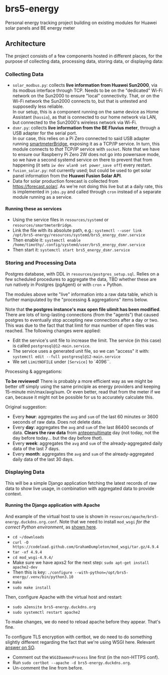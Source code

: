 # brs5-energy
Personal energy tracking project building on existing modules for Huawei solar panels and BE energy meter

## Architecture

The project consists of a few components hosted in different places, for the purpose of collecting data, processing data, storing data, or displaying data:

### Collecting Data 

* `solar_modbus.py`: collects **live information from Huawei Sun2000**, via its modbus interface through TCP. Needs to be on the "dedicated" Wi-Fi network on the Sun2000 to ensure "local" connectivity. That, or on the Wi-Fi network the Sun2000 connects to, but that is untested and supposedly less reliable.  
  In our setup, this is a component running on the same device as Home Assistant (`hassio`), as that is connected to our home network via LAN, but connected to the Sun2000's wireless network via Wi-Fi.
* `dsmr.py`: collects **live information from the BE Fluvius meter**, through a USB adapter for the serial port.  
  In our case, this relies on a Pi Zero connected to said USB adapter running [smartmeterBridge](https://github.com/legolasbo/smartmeterBridge), exposing it as a TCP/IP service. In turn, this module connects to _that_ TCP/IP service with `socket`.
  Note that we have to ensure our Raspberry Pi Zero 2W does not go into powersave mode, so we have a second systemd service on there to prevent that from happening (it sets `iw dev wlan0 set power_save off`) every restart.
* `fusion_solar.py`: not currently used; but could be used to get solar panel information from the **Huawei Fusion Solar API**.
* Data for solar production forecast is collected from https://forecast.solar/. As we're not doing this live but at a daily rate, this is implemented in `jobs.py` and called through `cron` instead of a separate module running as a service.

#### Running these as services

* Using the service files in `resources/systemd` or `resources/smartmeterBridge`.
* Link the file with its absolute path, e.g.: `systemctl --user link /opt/brs5-energy/resources/systemd/brs5_energy_dsmr.service`
* Then enable it: `systemctl enable /home/timothy/.config/systemd/user/brs5_energy_dsmr.service`
* Then start it: `systemctl start brs5_energy_dsmr.service`

### Storing and Processing Data

Postgres database, with DDL in `resources/postgres_setup.sql`. Relies on a few scheduled procedures to aggregate the data, TBD whether these are run natively in Postgres (pgAgent) or with `cron` + Python.

The modules above write "live" information into a raw data table, which is further manipulated by the "processing & aggregations" items below.

Note that **the postgres instance's max open file ulimit has been modified**. There are lots of long-lasting connections (from the "agents") that caused postgres to eventually stop accepting new connections after a day or two. This was due to the fact that that limit for max number of open files was reached. The following changes were applied:

* Edit the service's unit file to increase the limit. The service (in this case) is called `postgresql@12-main.service`.
* The service uses a generated unit file, so we can "access" it with: `systemctl edit --full postgresql@12-main.service`
* We set `LimitNOFILE` under `[Service]` to `4096``.

Processing & aggregations:

**To be reviewed!** There is probably a more efficient way as we might be better off simply using the same principle as energy providers and keeping 15-minute min/max/avg/sum. Or even better, read that from the meter if we can, because it might not be possible for us to accurately calculate this.

Original suggestion:

* Every **hour**: aggregates the `avg` and `sum` of the last 60 minutes or 3600 seconds of raw data. Does not delete data.
* Every **day**: aggregates the `avg` and `sum` of the last 86400 seconds of data. **Clears the raw data** from [antepenultimate](https://en.wiktionary.org/wiki/antepenultimate) day (not today, not the day before today... but the day before _that_).
* Every **week**: aggregates the `avg` and `sum` of the already-aggregated daily data of the last 7 days.
* Every **month**: aggregates the `avg` and `sum` of the already-aggregated daily data of the last 30 days.

### Displaying Data

This will be a simple Django application fetching the latest records of raw data to show live usage, in combination with aggregated data to provide context.

#### Running the Django application with Apache

And example of the virtual host to use is shown in `resources/apache/brs5-energy.duckdns.org.conf`. Note that we need to install `mod_wsgi` _for the correct Python environment_, as [shown here](https://stackoverflow.com/questions/69302698/django-mod-wsgi-apache-server-modulenotfounderror-no-module-named-django).

* `cd ~/downloads`
* `curl -O https://codeload.github.com/GrahamDumpleton/mod_wsgi/tar.gz/4.9.4`
* `tar -xf 4.9.4`
* `cd mod_wsgi-4.9.4/`
* Make sure we have apxs2 for the next step: `sudo apt-get install apache2-dev`
* Then this is key: `./configure --with-python=/opt/brs5-energy/.venv/bin/python3.10`
* `make`
* `sudo make install`

Then, configure Apache with the virtual host and restart:

* `sudo a2ensite brs5-energy.duckdns.org`
* `sudo systemctl restart apache2`

To make changes, we do need to reload apache before they appear. That's fine.

To configure TLS encryption with certbot, we do need to do something slightly different regarding the fact that we're using WSGI here. Relevant [answer on SO](https://stackoverflow.com/questions/51322329/apache-with-ssl-configuration-not-working-with-wsgi-configuration-for-django-app).

* Comment out the `WSGIDaemonProcess` line first (in the non-HTTPS conf).
* Run `sudo certbot --apache -d brs5-energy.duckdns.org`.
* Un-comment the line from before.
